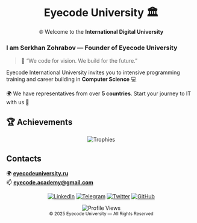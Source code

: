 <div align="center">

  <h1 style="font-size: 28px; margin: 10px 0;">Eyecode University 🏛️ </h1>
  <p>🌐 Welcome to the <b>International Digital University</b></p>

</div>

###  I am Serkhan Zohrabov — Founder of Eyecode University

> 💬 “We code for vision. We build for the future.”

<p>Eyecode International University invites you to intensive programming training and career building in <b>Computer Science</b> 💻</p>

<p>🌍 We have representatives from over <b>5 countries</b>.  
Start your journey to IT with us 🚀</p>


## 🏆 Achievements
<div align="center">

![Trophies](  https://github-profile-trophy.vercel.app/?username=serkhanzohrabov&theme=aura&no-frame=true)

</div>



##  Contacts

🌍 [**eyecodeuniversity.ru**](https://www.eyecodeuniversity.ru)  
📫 **eyecode.academy@gmail.com**

<div align="center">
  
[![LinkedIn](https://img.shields.io/badge/LinkedIn-0A66C2?style=for-the-badge&logo=linkedin&logoColor=white)](https://linkedin.com)
[![Telegram](https://img.shields.io/badge/Telegram-26A5E4?style=for-the-badge&logo=telegram&logoColor=white)](https://t.me/)
[![Twitter](https://img.shields.io/badge/Twitter-1DA1F2?style=for-the-badge&logo=twitter&logoColor=white)](https://twitter.com/)
[![GitHub](https://img.shields.io/badge/GitHub-000000?style=for-the-badge&logo=github)](https://github.com/serkhanzohrabov)

</div>



<div align="center">
  <img src="https://komarev.com/ghpvc/?username=serkhanzohrabov&style=for-the-badge&color=00FFFF" alt="Profile Views"/>
  <br/>
  <sub>© 2025 Eyecode University — All Rights Reserved</sub>
</div>
